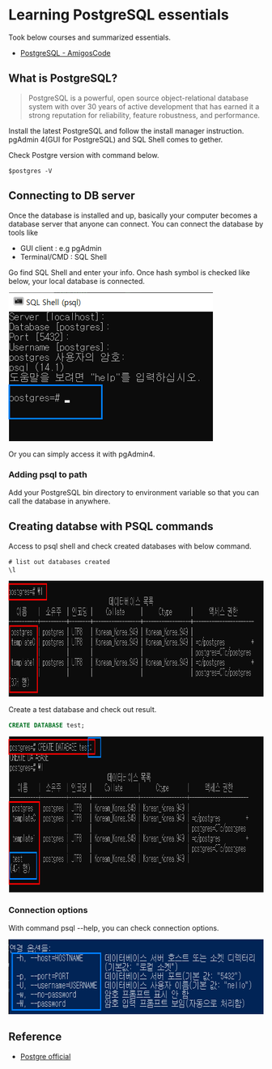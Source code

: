 # Learning PostgreSQL essentials
Took below courses and summarized essentials. 

- [PostgreSQL - AmigosCode](https://www.youtube.com/watch?v=tzbA7VniRpw&list=PLwvrYc43l1MxAEOI_KwGe8l42uJxMoKeS&index=3)

## What is PostgreSQL?
> PostgreSQL is a powerful, open source object-relational database system with over 30 years of active development that has earned it a strong reputation for reliability, feature robustness, and performance.

<p>
Install the latest PostgreSQL and follow the install manager instruction. pgAdmin 4(GUI for PostgreSQL) and SQL Shell comes to gether. 
</p>

Check Postgre version with command below.

```shell
$postgres -V
```

## Connecting to DB server
Once the database is installed and up, basically your computer becomes a database server that anyone can connect. You can connect the database by tools like 

- GUI client : e.g pgAdmin
- Terminal/CMD : SQL Shell

Go find SQL Shell and enter your info. Once hash symbol is checked like below, your local database is connected. 

<img src="reference/postgre-connected.png" width=404 height=294 alt="SQL Shell" />

Or you can simply access it with pgAdmin4. 

### Adding psql to path
Add your PostgreSQL bin directory to environment variable so that you can call the database in anywhere. 

## Creating databse with PSQL commands
Access to psql shell and check created databases with below command. 

```shell
# list out databases created
\l
```

<img src="reference/postgres-database-list.png" width=967 height=229 alt="psql database list" />

Create a test database and check out result. 

```sql
CREATE DATABASE test;
```

<img src="reference/create-database.png" width=800 height=308 alt="creating first database" />

### Connection options
With command psql --help, you can check connection options. 

<img src="reference/connection-options.png" width=652 height=148 alt="psql help command" />

## Reference
- [Postgre official](https://www.postgresql.org/)